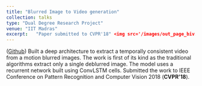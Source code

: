 ```yaml
---
title: "Blurred Image to Video generation"
collection: talks
type: "Dual Degree Research Project"
venue: "IIT Madras"
excerpt:   "Paper submitted to CVPR'18" <img src='/images/out_page_biv.gif'>
---
```


([Github](https://github.com/anshulbshah/Blurred-Image-to-Video))
Built a deep architecture to extract a temporally consistent video from a motion blurred images. The work is first of its kind as the traditional algorithms extract only a single deblurred image. The model uses a recurrent network built using ConvLSTM cells. Submitted the work to IEEE Conference on Pattern Recognition and Computer Vision 2018 (**CVPR'18**).
